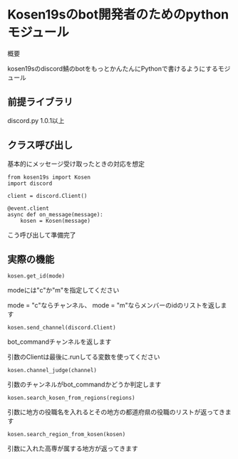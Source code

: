 Kosen19sのbot開発者のためのpythonモジュール
==
概要

kosen19sのdiscord鯖のbotをもっとかんたんにPythonで書けるようにするモジュール

## 前提ライブラリ
discord.py 1.0.1以上

## クラス呼び出し
基本的にメッセージ受け取ったときの対応を想定
    
    from kosen19s import Kosen
    import discord
    
    client = discord.Client()
    
    @event.client
    async def on_message(message):
        kosen = Kosen(message)

こう呼び出して準備完了

## 実際の機能

    kosen.get_id(mode)

modeには"c"か"m"を指定してください

mode = "c"ならチャンネル、
mode = "m"ならメンバーのidのリストを返します


    kosen.send_channel(discord.Client)

bot_commandチャンネルを返します

引数のClientは最後に.runしてる変数を使ってください


    kosen.channel_judge(channel)
引数のチャンネルがbot_commandかどうか判定します


    kosen.search_kosen_from_regions(regions)
引数に地方の役職名を入れるとその地方の都道府県の役職のリストが返ってきます

    kosen.search_region_from_kosen(kosen)
引数に入れた高専が属する地方が返ってきます